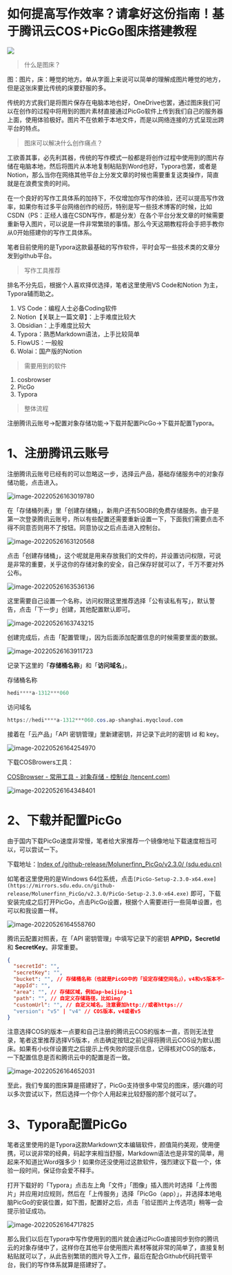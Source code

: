 # 如何提高写作效率？请拿好这份指南！基于腾讯云COS+PicGo图床搭建教程

![](https://hediancha-1312143060.cos.ap-shanghai.myqcloud.com/%E5%9B%BE%E5%BA%8A%E6%95%99%E7%A8%8B.png)

> 什么是图床？

图：图片，床：睡觉的地方。单从字面上来说可以简单的理解成图片睡觉的地方，但是这张床要比传统的床要舒服的多。

传统的方式我们是将图片保存在电脑本地也好，OneDrive也罢，通过图床我们可以在创作的过程中将用到的图片素材直接通过PicGo软件上传到我们自己的服务器上面，使用体验极好。图片不在依赖于本地文件，而是以网络连接的方式呈现出跨平台的特点。

> 图床可以解决什么创作痛点？

工欲善其事，必先利其器，传统的写作模式一般都是将创作过程中使用到的图片存储在电脑本地，然后将图片从本地复制粘贴到Word也好，Typora也罢，或者是Notion，那么当你在网络其他平台上分发文章的时候也需要重复这类操作，简直就是在浪费宝贵的时间。

在一个良好的写作工具体系的加持下，不仅增加你写作的体验，还可以提高写作效率，如果你有过多平台网络创作的经历，特别是写一些技术博客的时候，比如CSDN（PS：正经人谁在CSDN写作，都是分发）在各个平台分发文章的时候需要重新导入图片，可以说是一件非常繁琐的事情。那么今天这期教程将会手把手教你从0开始搭建你的写作工具体系。

笔者目前使用的是Typora这款最基础的写作软件，平时会写一些技术类的文章分发到github平台。

> 写作工具推荐

排名不分先后，根据个人喜欢择优选择，笔者这里使用VS Code和Notion 为主，Typora辅而助之。

1. VS Code：编程人士必备Coding软件
2. Notion【关联上一篇文章】：上手难度比较大
3. Obsidian：上手难度比较大
4. Typora：熟悉Markdown语法，上手比较简单
5. FlowUS：一般般
6. Wolai：国产版的Notion

> 需要用到的软件

1. cosbrowser
2. PicGo
3. Typora

> 整体流程

注册腾讯云账号→配置对象存储功能→下载并配置PicGo→下载并配置Typora。

# 1、注册腾讯云账号

注册腾讯云账号已经有的可以忽略这一步，选择云产品，基础存储服务中的对象存储功能，点击进入。

![image-20220526163019780](https://hediancha-1312143060.cos.ap-shanghai.myqcloud.com/image-20220526163019780.png)

在「存储桶列表」里「创建存储桶」，新用户还有50GB的免费存储服务。由于是第一次登录腾讯云账号，所以有些配置还需要重新设置一下，下面我们需要点击不得不同意否则用不了按钮。同意协议之后点击进入控制台。

![image-20220526163120568](https://hediancha-1312143060.cos.ap-shanghai.myqcloud.com/image-20220526163120568.png)

点击「创建存储桶」，这个呢就是用来存放我们的文件的，并设置访问权限，可说是非常的重要，关乎这你的存储对象的安全，自己保存好就可以了，千万不要对外公布。

![image-20220526163536136](https://hediancha-1312143060.cos.ap-shanghai.myqcloud.com/image-20220526163536136.png)



这里需要自己设置一个名称，访问权限这里推荐选择「公有读私有写」，默认警告，点击「下一步」创建，其他配置默认即可。

![image-20220526163743215](https://hediancha-1312143060.cos.ap-shanghai.myqcloud.com/image-20220526163743215.png)

创建完成后，点击「配置管理」，因为后面添加配置信息的时候需要里面的数据。

![image-20220526163911723](https://hediancha-1312143060.cos.ap-shanghai.myqcloud.com/image-20220526163911723.png)

记录下这里的「**存储桶名称**」和「**访问域名**」。

存储桶名称

```sql
hedi****a-1312***060
```

访问域名

```sql
https://hedi****a-1312***060.cos.ap-shanghai.myqcloud.com
```

接着在「云产品」「API 密钥管理」里新建密钥，并记录下此时的密钥 id 和 key。

![image-20220526164254970](https://hediancha-1312143060.cos.ap-shanghai.myqcloud.com/image-20220526164254970.png)

下载COSBrowers工具：

[COSBrowser - 常用工具 - 对象存储 - 控制台 (tencent.com)](https://console.cloud.tencent.com/cos/cosbrowser)

![image-20220526164348401](https://hediancha-1312143060.cos.ap-shanghai.myqcloud.com/image-20220526164348401.png)



# 2、下载并配置**PicGo**

由于国内下载PicGo速度非常慢，笔者给大家推荐一个镜像地址下载速度相当可以，可以尝试一下。

下载地址：[Index of /github-release/Molunerfinn_PicGo/v2.3.0/ (sdu.edu.cn)](https://mirrors.sdu.edu.cn/github-release/Molunerfinn_PicGo/v2.3.0/)

如笔者这里使用的是Windows 64位系统，点击`[PicGo-Setup-2.3.0-x64.exe](https://mirrors.sdu.edu.cn/github-release/Molunerfinn_PicGo/v2.3.0/PicGo-Setup-2.3.0-x64.exe)` 即可，下载安装完成之后打开PicGo，点击PicGo设置，根据个人需要进行一些简单设置，也可以和我设置一样。

![image-20220526164558760](https://hediancha-1312143060.cos.ap-shanghai.myqcloud.com/image-20220526164558760.png)





腾讯云配置对照表，在「API 密钥管理」中填写记录下的密钥 **APPID，SecretId** 和 **SecretKey**。非常重要。

```json
{
  "secretId": "",
  "secretKey": "",
  "bucket": "", // 存储桶名称（也就是PicGO中的「设定存储空间名」），v4和v5版本不一样
  "appId": "",
  "area": "", // 存储区域，例如ap-beijing-1
  "path": "", // 自定义存储路径，比如img/
  "customUrl": "", // 自定义域名，注意要加http://或者https://
  "version": "v5" | "v4" // COS版本，v4或者v5
}
```

注意选择COS的版本一点要和自己注册的腾讯云COS的版本一直，否则无法登录，笔者这里推荐选择V5版本，点击确定按钮之前记得将腾讯云COS设为默认图床。如果有小伙伴设置完之后提示上传失败的提示信息，记得核对COS的版本，一下配置信息是否和腾讯云中的配置是否一致。

![image-20220526164652031](https://hediancha-1312143060.cos.ap-shanghai.myqcloud.com/image-20220526164652031.png)

至此，我们专属的图床算是搭建好了，PicGo支持很多中常见的图床，感兴趣的可以多次尝试以下，然后选择一个你个人用起来比较舒服的那个就可以了。

# 3、Typora配置PicGo

笔者这里使用的是Typora这款Markdown文本编辑软件，颜值简约美观，使用便携，可以说非常的经典，码起字来相当舒服，Markdown语法也是非常的简单，用起来不知道比Word强多少！如果你还没使用过这款软件，强烈建议下载一个，体验一段时间，保证你会爱不释手。

打开下载好的「Typora」点击左上角「文件」「图像」插入图片时选择「上传图片」并应用对应规则，然后在「上传服务」选择「PicGo（app）」，并选择本地电脑PicGo的安装位置，如下图，配置好之后，点击「验证图片上传选项」稍等一会提示验证成功。

![image-20220526164717825](https://hediancha-1312143060.cos.ap-shanghai.myqcloud.com/image-20220526164717825.png)



那么我们以后在Typora中写作使用到的图片就会通过PicGo直接同步到你的腾讯云的对象存储中了，这样你在其他平台使用图片素材等就非常的简单了，直接复制粘贴就可以了，从此告别繁琐的图片导入工作，最后在配合Github代码托管平台，我们的写作体系就算是搭建好了。

